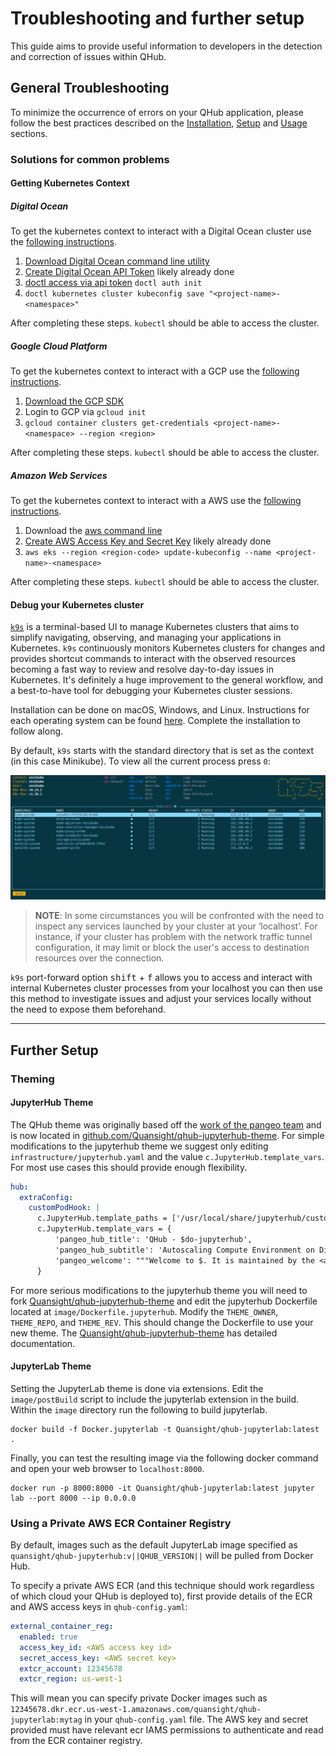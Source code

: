 # Troubleshooting and further setup

This guide aims to provide useful information to developers in the detection and correction of issues within QHub.

## General Troubleshooting
To minimize the occurrence of errors on your QHub application, please follow the best practices described on the
[Installation](../installation/installation.md), [Setup](../installation/setup.md) and [Usage](../installation/usage.md) sections.

### Solutions for common problems

#### Getting Kubernetes Context

##### Digital Ocean

To get the kubernetes context to interact with a Digital Ocean cluster
use the [following
instructions](https://www.digitalocean.com/docs/kubernetes/how-to/connect-to-cluster/).

1. [Download Digital Ocean command line utility](https://www.digitalocean.com/docs/apis-clis/doctl/how-to/install/)
2. [Create Digital Ocean API Token](https://www.digitalocean.com/docs/apis-clis/doctl/how-to/install/) likely already done
3. [doctl access via api token](https://www.digitalocean.com/docs/apis-clis/doctl/how-to/install/) `doctl auth init`
4. `doctl kubernetes cluster kubeconfig save "<project-name>-<namespace>"`

After completing these steps. `kubectl` should be able to access the cluster.

##### Google Cloud Platform

To get the kubernetes context to interact with a GCP use the [following
instructions](https://cloud.google.com/kubernetes-engine/docs/how-to/cluster-access-for-kubectl).

1. [Download the GCP SDK](https://cloud.google.com/sdk/downloads)
2. Login to GCP via `gcloud init`
3. `gcloud container clusters get-credentials <project-name>-<namespace> --region <region>`

After completing these steps. `kubectl` should be able to access the cluster.

##### Amazon Web Services

To get the kubernetes context to interact with a AWS use the [following
instructions](https://docs.aws.amazon.com/eks/latest/userguide/create-kubeconfig.html).

1. Download the [aws command line](https://aws.amazon.com/cli/)
2. [Create AWS Access Key and Secret Key](https://aws.amazon.com/premiumsupport/knowledge-center/create-access-key/) likely already done
2. `aws eks --region <region-code> update-kubeconfig --name <project-name>-<namespace>`

After completing these steps. `kubectl` should be able to access the cluster.

#### Debug your Kubernetes cluster

 [`k9s`](https://k9scli.io/) is a terminal-based UI to manage Kubernetes clusters that aims to
 simplify navigating, observing, and managing your applications in Kubernetes.
 `k9s` continuously monitors Kubernetes clusters for changes and provides
 shortcut commands to interact with the observed resources becoming a
 fast way to review and resolve day-to-day issues in Kubernetes. It's
 definitely a huge improvement to the general workflow, and a best-to-have
 tool for debugging your Kubernetes cluster sessions.

Installation can be done on macOS, Windows, and Linux. Instructions
for each operating system can be found [here](https://github.com/derailed/k9s).
Complete the installation to follow along.

By default, `k9s` starts with the standard directory that is set as the
context (in this case Minikube). To view all the current process press `0`:

![Image of terminal UI](../images/k9s_UI.png)

> **NOTE**: In some circumstances you will be confronted with the
  need to inspect any services launched by your cluster at your ‘localhost’. For instance, if your cluster has problem
with the network traffic tunnel configuration, it may limit or block the user's
  access to destination resources over the connection.

`k9s` port-forward option <kbd>shift</kbd> + <kbd>f</kbd> allows you to access and interact
with internal Kubernetes cluster processes from your localhost you can
then use this method to investigate issues and adjust your services
locally without the need to expose them beforehand.

---

## Further Setup

### Theming

#### JupyterHub Theme

The QHub theme was originally based off the [work of the pangeo
team](https://github.com/pangeo-data/pangeo-custom-jupyterhub-templates)
and is now located in
[github.com/Quansight/qhub-jupyterhub-theme](https://github.com/Quansight/qhub-jupyterhub-theme/). For
simple modifications to the jupyterhub theme we suggest only editing
`infrastructure/jupyterhub.yaml` and the value
`c.JupyterHub.template_vars`. For most use cases this should provide
enough flexibility.

```yaml
hub:
  extraConfig:
    customPodHook: |
      c.JupyterHub.template_paths = ['/usr/local/share/jupyterhub/custom_templates/']
      c.JupyterHub.template_vars = {
          'pangeo_hub_title': 'QHub - $do-jupyterhub',
          'pangeo_hub_subtitle': 'Autoscaling Compute Environment on Digital Ocean',
          'pangeo_welcome': """Welcome to $. It is maintained by the <a href="http://quansight.com">Quansight staff</a>. The hub's configuration is stored in the github repository based on <a href="https://github.com/Quansight/qhub-kubernetes/">https://github.com/Quansight/qhub-kubernetes/</a>. To provide feedback and report any technical problems, please use the <a href="https://github.com/Quansight/qhub-kubernetes//issues">github issue tracker</a>."""
      }
```

For more serious modifications to the jupyterhub theme you will need
to fork
[Quansight/qhub-jupyterhub-theme](https://github.com/Quansight/qhub-jupyterhub-theme)
and edit the jupyterhub Dockerfile located at
`image/Dockerfile.jupyterhub`. Modify the `THEME_OWNER`, `THEME_REPO`,
and `THEME_REV`. This should change the Dockerfile to use your new
theme. The
[Quansight/qhub-jupyterhub-theme](https://github.com/Quansight/qhub-jupyterhub-theme)
has detailed documentation.

#### JupyterLab Theme

Setting the JupyterLab theme is done via extensions. Edit the
`image/postBuild` script to include the jupyterlab extension in the
build. Within the `image` directory run the following to build
jupyterlab.

```shell
docker build -f Docker.jupyterlab -t Quansight/qhub-jupyterlab:latest .
```

Finally, you can test the resulting image via the following docker
command and open your web browser to `localhost:8000`.

```shell
docker run -p 8000:8000 -it Quansight/qhub-jupyterlab:latest jupyter lab --port 8000 --ip 0.0.0.0
```

### Using a Private AWS ECR Container Registry

By default, images such as the default JupyterLab image specified as `quansight/qhub-jupyterhub:v||QHUB_VERSION||` will be pulled from Docker Hub.

To specify a private AWS ECR (and this technique should work regardless of which cloud your QHub is deployed to), first provide details of the ECR and AWS access keys in `qhub-config.yaml`:

```yaml
external_container_reg:
  enabled: true
  access_key_id: <AWS access key id>
  secret_access_key: <AWS secret key>
  extcr_account: 12345678
  extcr_region: us-west-1
```

This will mean you can specify private Docker images such as `12345678.dkr.ecr.us-west-1.amazonaws.com/quansight/qhub-jupyterlab:mytag` in your `qhub-config.yaml` file. The AWS key and secret provided must have relevant ecr IAMS permissions to authenticate and read from the ECR container registry.
